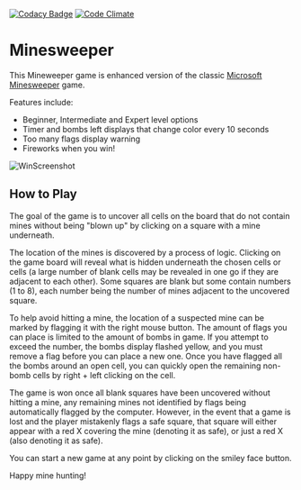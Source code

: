[![Codacy Badge](https://api.codacy.com/project/badge/Grade/2e3173ec6ec641f898fc93486d3e2043)](https://www.codacy.com/app/tziporaziegler/Minesweeper?utm_source=github.com&amp;utm_medium=referral&amp;utm_content=tziporaziegler/Minesweeper&amp;utm_campaign=Badge_Grade)
[![Code Climate](https://codeclimate.com/github/tziporaziegler/Minesweeper/badges/gpa.svg)](https://codeclimate.com/github/tziporaziegler/Minesweeper)

# Minesweeper
This Mineweeper game is enhanced version of the classic [Microsoft Minesweeper][1] game.

Features include:
 - Beginner, Intermediate and Expert level options
 - Timer and bombs left displays that change color every 10 seconds
 - Too many flags display warning
 - Fireworks when you win!

![WinScreenshot][2]

## How to Play
The goal of the game is to uncover all cells on the board that do not contain mines without being "blown up" by clicking on a square
with a mine underneath.

The location of the mines is discovered by a process of logic. Clicking on the game board will reveal what is hidden underneath the
chosen cells or cells (a large number of blank cells may be revealed in one go if they are adjacent to each other).
Some squares are blank but some contain numbers (1 to 8), each number being the number of mines adjacent to the uncovered square.

To help avoid hitting a mine, the location of a suspected mine can be marked by flagging it with the right mouse button.
The amount of flags you can place is limited to the amount of bombs in game. If you attempt to exceed the number,
the bombs display flashed yellow, and you must remove a flag before you can place a new one.
Once you have flagged all the bombs around an open cell, you can quickly open the remaining non-bomb cells by
right + left clicking on the cell.

The game is won once all blank squares have been uncovered without hitting a mine, any remaining mines not identified by flags being
automatically flagged by the computer. However, in the event that a game is lost and the player mistakenly flags a safe square, that
square will either appear with a red X covering the mine (denoting it as safe), or just a red X (also denoting it as safe).

You can start a new game at any point by clicking on the smiley face button.

Happy mine hunting!

[1]:https://en.wikipedia.org/wiki/Microsoft_Minesweeper
[2]:https://github.com/tziporaziegler/Minesweeper/blob/master/screenshots/ExpWin256.png
